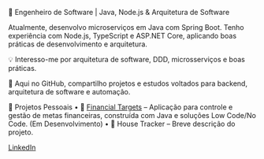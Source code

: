 🚀 Engenheiro de Software | Java, Node.js & Arquitetura de Software

Atualmente, desenvolvo microserviços em Java com Spring Boot. 
Tenho experiência com Node.js, TypeScript e ASP.NET Core, aplicando boas práticas de desenvolvimento e arquitetura.

💡 Interesso-me por arquitetura de software, DDD, microsserviços e boas práticas. 

📌 Aqui no GitHub, compartilho projetos e estudos voltados para backend, arquitetura de software e automação.

📌 Projetos Pessoais
	•	🔹 [Financial Targets](https://cooked-helicopter-751.notion.site/Financial-Targets-98843020640d4f86a911fbc4760fee89) – Aplicação para controle e gestão de metas financeiras, construída com Java e soluções Low Code/No Code. (Em Desenvolvimento)
	•	🔹 House Tracker – Breve descrição do projeto. 

[LinkedIn](https://www.linkedin.com/in/rochasabino/)
